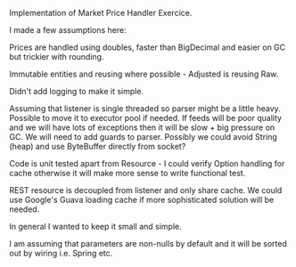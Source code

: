 Implementation of Market Price Handler Exercice.

I made a few assumptions here:

Prices are handled using doubles, faster than BigDecimal and easier on GC but trickier with rounding.

Immutable entities and reusing where possible - Adjusted is reusing Raw.

Didn't add logging to make it simple.

Assuming that listener is single threaded so parser might be a little heavy. Possible to move it to executor pool if needed.
If feeds will be poor quality and we will have lots of exceptions then it will be slow + big pressure on GC.
We will need to add guards to parser. Possibly we could avoid String (heap) and use ByteBuffer directly from socket?

Code is unit tested apart from Resource - I could verify Option handling for cache otherwise it will make more
sense to write functional test.

REST resource is decoupled from listener and only share cache. We could use
Google's Guava loading cache if more sophisticated solution will be needed.

In general I wanted to keep it small and simple.

I am assuming that parameters are non-nulls by default and it will be sorted out
by wiring i.e. Spring etc. 